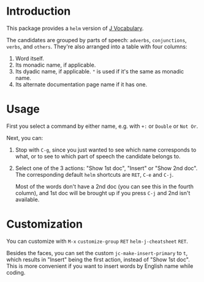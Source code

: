 # Introduction

This package provides a `helm` version of [J Vocabulary][dictionary].

[dictionary]: http://www.jsoftware.com/help/dictionary/partsofspeech.htm

The candidates are grouped by parts of speech: `adverbs`, `conjunctions`, `verbs`, and `others`.
They're also arranged into a table with four columns:

1. Word itself.
2. Its monadic name, if applicable.
3. Its dyadic name, if applicable. `"` is used if it's the same as monadic name.
4. Its alternate documentation page name if it has one.

# Usage

First you select a command by either name, e.g. with `+:` or `Double` or `Not Or`.

Next, you can:

1. Stop with `C-g`, since you just wanted to see which name corresponds to what, or
   to see to which part of speech the candidate belongs to.

2. Select one of the 3 actions: "Show 1st doc", "Insert" or "Show 2nd doc".
   The corresponding default `helm` shortcuts are `RET`, `C-e` and `C-j`.

   Most of the words don't have a 2nd doc (you can see this in the fourth column),
   and 1st doc will be brought up if you press `C-j` and 2nd isn't available.

# Customization
You can customize with `M-x` `customize-group` `RET` `helm-j-cheatsheet` `RET`.

Besides the faces, you can set the custom `jc-make-insert-primary` to `t`, which
results in "Insert" being the first action, instead of "Show 1st doc".
This is more convenient if you want to insert words by English name while coding.
